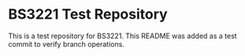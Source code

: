 # BS3221 Test Repository

This is a test repository for BS3221. This README was added as a test commit to verify branch operations. 